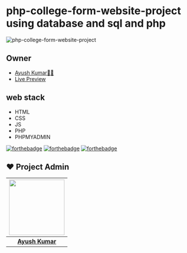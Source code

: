 # php-college-form-website-project using database and sql and php

![php-college-form-website-project](https://socialify.git.ci/Ayush7614/php-college-form-website-project/image?forks=1&issues=1&language=1&owner=1&pattern=Brick%20Wall&pulls=1&stargazers=1&theme=Dark)

## Owner

* [Ayush Kumar👨‍💻](https://github.com/Ayush7614)
* [Live Preview]()

## web stack
- HTML
- CSS
- JS
- PHP
- PHPMYADMIN

[![forthebadge](https://forthebadge.com/images/badges/built-by-developers.svg)](https://forthebadge.com)
[![forthebadge](https://forthebadge.com/images/badges/built-with-love.svg)](https://forthebadge.com)
[![forthebadge](https://forthebadge.com/images/badges/built-with-swag.svg)](https://forthebadge.com)






## ❤️ Project Admin

|                                     <a href="https://github.com/Ayush7614"><img src="https://avatars.githubusercontent.com/u/67006255?s=400&u=c0e16c3bba31328a028cfcca4b1fa7599509f905&v=4" width=150px height=150px /></a>                                      |
| :-----------------------------------------------------------------------------------------------------------------------------------------------------------------------------------------------------------------------------------------------------------------: |
|                                                                                      **[Ayush Kumar](https://www.linkedin.com/in/ayush-kumar-%F0%9F%87%AE%F0%9F%87%B3-984443191/)**                                                                                    |

